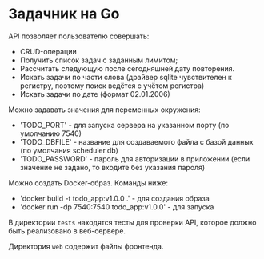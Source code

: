 # Задачник на Go

API позволяет пользователю совершать:
- CRUD-операции
- Получить список задач с заданным лимитом;
- Рассчитать следующую после сегодняшней дату повторения.
- Искать задачи по части слова (драйвер sqlite чувствителен к регистру, поэтому поиск ведётся с учётом регистра)
- Искать задачи по дате (формат 02.01.2006)

Можно задавать значения для переменных окружения:
- 'TODO_PORT' - для запуска сервера на указанном порту (по умолчанию 7540)
- 'TODO_DBFILE' - название для создаваемого файла с базой данных (по умолчания scheduler.db)
- 'TODO_PASSWORD' - пароль для авторизации в приложении (если значение не задано, то входите без указания пароля)

Можно создать Docker-образ. Команды ниже:
- 'docker build -t todo_app:v1.0.0 .' - для создания образа
- 'docker run -dp 7540:7540 todo_app:v1.0.0' - для запуска

В директории `tests` находятся тесты для проверки API, которое должно быть реализовано в веб-сервере.

Директория `web` содержит файлы фронтенда.